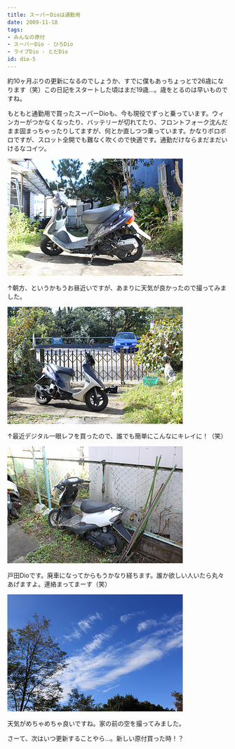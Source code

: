 ```yaml
---
title: スーパーDioは通勤用
date: 2009-11-18
tags:
- みんなの原付
- スーパーDio - ひろDio
- ライブDio - とだDio
id: dio-5
---
```



<p class="sentence">約10ヶ月ぶりの更新になるのでしょうか、すでに僕もあっちょっとで26歳になります（笑）この日記をスタートした頃はまだ19歳...。歳をとるのは早いものですね。</p>
<p class="sentence spacing10">もともと通勤用で買ったスーパーDioも、今も現役でずっと乗っています。ウィンカーがつかなくなったり、バッテリーが切れてたり、フロントフォーク沈んだまま固まっちゃったりしてますが、何とか直しつつ乗っています。かなりボロボロですが、スロット全開でも難なく吹くので快適です。通勤だけならまだまだいけるなコイツ。</p>
<div class="center spacing"><img src="/photo/diary/2009.11.18_01.jpg" alt=""></div>
<p class="sentence spacing10">↑朝方、というかもうお昼近いですが、あまりに天気が良かったので撮ってみました。</p>
<div class="center spacing"><img src="/photo/diary/2009.11.18_02.jpg" alt=""></div>
<p class="sentence spacing10">↑最近デジタル一眼レフを買ったので、誰でも簡単にこんなにキレイに！（笑）</p>
<div class="center spacing"><img src="/photo/diary/2009.11.18_03.jpg" alt=""></div>
<p class="sentence spacing10">戸田Dioです。廃車になってからもうかなり経ちます。誰か欲しい人いたら丸々あげますよ。連絡まってまーす（笑）</p>
<div class="center spacing"><img src="/photo/diary/2009.11.18_04.jpg" alt=""></div>
<p class="sentence">天気がめちゃめちゃ良いですね。家の前の空を撮ってみました。</p>
<p class="sentence">さーて、次はいつ更新することやら...。新しい原付買った時！？</p>
